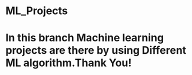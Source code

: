 # ML_Projects
# In this branch Machine learning projects are there by using Different ML algorithm.Thank You!
